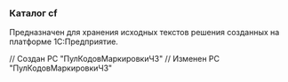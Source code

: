 ### Каталог cf

Предназначен для хранения исходных текстов решения созданных на платформе 1С:Предприятие.

// Создан РС "ПулКодовМаркировкиЧЗ"
// Изменен РС "ПулКодовМаркировкиЧЗ"

